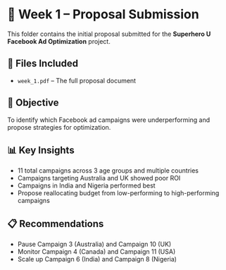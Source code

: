 # 📄 Week 1 – Proposal Submission

This folder contains the initial proposal submitted for the **Superhero U Facebook Ad Optimization** project.

## 📄 Files Included

- `week_1.pdf` – The full proposal document

## 🎯 Objective

To identify which Facebook ad campaigns were underperforming and propose strategies for optimization.

## 📊 Key Insights

- 11 total campaigns across 3 age groups and multiple countries
- Campaigns targeting Australia and UK showed poor ROI
- Campaigns in India and Nigeria performed best
- Propose reallocating budget from low-performing to high-performing campaigns

## 📋 Recommendations

- Pause Campaign 3 (Australia) and Campaign 10 (UK)
- Monitor Campaign 4 (Canada) and Campaign 11 (USA)
- Scale up Campaign 6 (India) and Campaign 8 (Nigeria)
